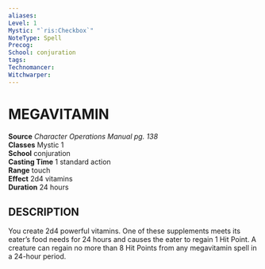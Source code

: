 ```yaml
---
aliases: 
Level: 1
Mystic: "`ris:Checkbox`"
NoteType: Spell
Precog: 
School: conjuration 
tags: 
Technomancer: 
Witchwarper: 
---
```

# MEGAVITAMIN

**Source** _Character Operations Manual pg. 138_  
**Classes** Mystic 1  
**School** conjuration  
**Casting Time** 1 standard action  
**Range** touch  
**Effect** 2d4 vitamins  
**Duration** 24 hours  

## DESCRIPTION

You create 2d4 powerful vitamins. One of these supplements meets its eater’s food needs for 24 hours and causes the eater to regain 1 Hit Point. A creature can regain no more than 8 Hit Points from any megavitamin spell in a 24-hour period.